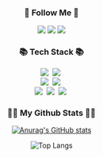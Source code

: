 <h3 align="center">🌈 Follow Me 🌈</h3>
<p align="center">
  <a href="https://www.notion.so/Notion-3c00c69d16734a00b3b6d89eaafd7016" target="_blank"><img src="https://img.shields.io/badge/Notion-000000?style=flat-square&logo=Notion&logoColor=white"/></a>
<a href="https://www.instagram.com/hanc_96" target="_blank"><img src="https://img.shields.io/badge/HanC_96-FFC0CB?style=flat-square&logo=Instagram&logoColor=white"/></a>
<a href="https://www.naver.com" target="_blank"><img src="https://img.shields.io/badge/junseok2217@naver.com-2DB400?style=flat-square&logo=Naver&logoColor=white"/></a>
</p>

<!-- ////////////////////////////////////////////////////////////////////////////////////////////////////////////////////////////////////////////////////////// -->

<h3 align="center">📚 Tech Stack 📚</h3>
<p align="center">
  <img src="https://img.shields.io/badge/Java-007396?style=flat-square&logo=Java&logoColor=white"/></a>&nbsp
  <img src="https://img.shields.io/badge/Javascript-ffb13b?style=flat-square&logo=javascript&logoColor=white"/></a>&nbsp 
  <br>
  <img src="https://img.shields.io/badge/Spring-6DB33F?style=flat-square&logo=Spring&logoColor=white"/></a>&nbsp
  <img src="https://img.shields.io/badge/SpringBoot-6DB33F?style=flat-square&logo=SpringBoot&logoColor=white"/></a>&nbsp 
  <br>
  <img src="https://img.shields.io/badge/Mysql-E6B91E?style=flat-square&logo=MySql&logoColor=white"/></a>&nbsp 
  <img src="https://img.shields.io/badge/Oracle-FF0000?style=flat-square&logo=Oracle&logoColor=white"/></a>&nbsp 
  <img src="https://img.shields.io/badge/MariaDB-D6C6B6?style=flat-square&logo=MariaDB&logoColor=white"/></a>&nbsp 
</p>

<!-- ////////////////////////////////////////////////////////////////////////////////////////////////////////////////////////////////////////////////////////// -->

<h3 align="center">👩‍💻 My Github Stats 👩‍💻</h3>
<div align="center">
  
[![Anurag's GitHub stats](https://github-readme-stats.vercel.app/api?username=MoonTaeHo&hide_title=true&show_icons=true&theme=radical)](https://github.com/anuraghazra/github-readme-stats)
  
</div>

<div align="center">
  
![Top Langs](https://github-readme-stats-sand-six-91.vercel.app/api/top-langs/?username=HanJunSeok-HJS&layout=compact&theme=material-palenight)
  
</div>



